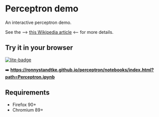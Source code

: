 # Perceptron demo
An interactive perceptron demo.

See the --> [this Wikipedia article](https://en.wikipedia.org/wiki/Perceptron) <-- for more details.

## Try it in your browser

[![lite-badge](https://jupyterlite.rtfd.io/en/latest/_static/badge.svg)](https://ronnystandtke.github.io/perceptron/notebooks/index.html?path=Perceptron.ipynb)

➡️ **https://ronnystandtke.github.io/perceptron/notebooks/index.html?path=Perceptron.ipynb**

## Requirements

- Firefox 90+
- Chromium 89+
